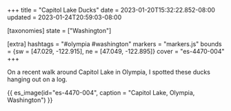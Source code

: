 +++
title = "Capitol Lake Ducks"
date = 2023-01-20T15:32:22.852-08:00
updated = 2023-01-24T20:59:03-08:00

[taxonomies]
state = ["Washington"]

[extra]
hashtags = "#olympia #washington"
markers = "markers.js"
bounds = {sw = [47.029, -122.915], ne = [47.049, -122.895]}
cover = "es-4470-004"
+++

On a recent walk around Capitol Lake in Olympia, I spotted these ducks hanging out on a log.

<!-- more -->

{{ es_image(id="es-4470-004", caption = "Capitol Lake, Olympia, Washington") }}
